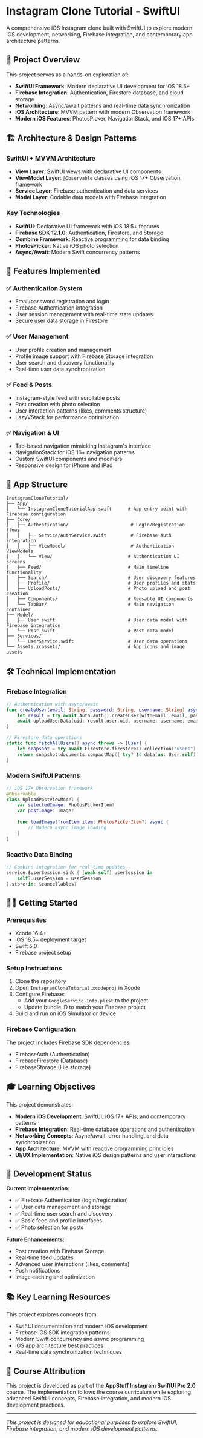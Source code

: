 # Instagram Clone Tutorial - SwiftUI

A comprehensive iOS Instagram clone built with SwiftUI to explore modern iOS development, networking, Firebase integration, and contemporary app architecture patterns.

## 🎯 Project Overview

This project serves as a hands-on exploration of:
- **SwiftUI Framework**: Modern declarative UI development for iOS 18.5+
- **Firebase Integration**: Authentication, Firestore database, and cloud storage
- **Networking**: Async/await patterns and real-time data synchronization
- **iOS Architecture**: MVVM pattern with modern Observation framework
- **Modern iOS Features**: PhotosPicker, NavigationStack, and iOS 17+ APIs

## 🏗 Architecture & Design Patterns

### **SwiftUI + MVVM Architecture**
- **View Layer**: SwiftUI views with declarative UI components
- **ViewModel Layer**: `@Observable` classes using iOS 17+ Observation framework
- **Service Layer**: Firebase authentication and data services
- **Model Layer**: Codable data models with Firebase integration

### **Key Technologies**
- **SwiftUI**: Declarative UI framework with iOS 18.5+ features
- **Firebase SDK 12.1.0**: Authentication, Firestore, and Storage
- **Combine Framework**: Reactive programming for data binding
- **PhotosPicker**: Native iOS photo selection
- **Async/Await**: Modern Swift concurrency patterns

## 🚀 Features Implemented

### **✅ Authentication System**
- Email/password registration and login
- Firebase Authentication integration
- User session management with real-time state updates
- Secure user data storage in Firestore

### **✅ User Management** 
- User profile creation and management
- Profile image support with Firebase Storage integration
- User search and discovery functionality
- Real-time user data synchronization

### **✅ Feed & Posts**
- Instagram-style feed with scrollable posts
- Post creation with photo selection
- User interaction patterns (likes, comments structure)
- LazyVStack for performance optimization

### **✅ Navigation & UI**
- Tab-based navigation mimicking Instagram's interface
- NavigationStack for iOS 16+ navigation patterns
- Custom SwiftUI components and modifiers
- Responsive design for iPhone and iPad

## 📱 App Structure

```
InstagramCloneTutorial/
├── App/
│   └── InstagramCloneTutorialApp.swift      # App entry point with Firebase configuration
├── Core/
│   ├── Authentication/                       # Login/Registration flows
│   │   ├── Service/AuthService.swift         # Firebase Auth integration
│   │   ├── ViewModel/                        # Authentication ViewModels
│   │   └── View/                            # Authentication UI screens
│   ├── Feed/                                # Main timeline functionality
│   ├── Search/                              # User discovery features
│   ├── Profile/                             # User profiles and stats
│   ├── UploadPosts/                         # Photo upload and post creation
│   ├── Components/                          # Reusable UI components
│   └── TabBar/                              # Main navigation container
├── Model/
│   ├── User.swift                           # User data model with Firebase integration
│   └── Post.swift                           # Post data model
├── Services/
│   └── UserService.swift                    # User data operations
└── Assets.xcassets/                         # App icons and image assets
```

## 🛠 Technical Implementation

### **Firebase Integration**
```swift
// Authentication with async/await
func createUser(email: String, password: String, username: String) async throws {
    let result = try await Auth.auth().createUser(withEmail: email, password: password)
    await uploadUserData(uid: result.user.uid, username: username, email: email)
}

// Firestore data operations
static func fetchAllUsers() async throws -> [User] {
    let snapshot = try await Firestore.firestore().collection("users").getDocuments()
    return snapshot.documents.compactMap({ try? $0.data(as: User.self) })
}
```

### **Modern SwiftUI Patterns**
```swift
// iOS 17+ Observation framework
@Observable
class UploadPostViewModel {
    var selectedImage: PhotosPickerItem?
    var postImage: Image?
    
    func loadImage(fromItem item: PhotosPickerItem?) async {
        // Modern async image loading
    }
}
```

### **Reactive Data Binding**
```swift
// Combine integration for real-time updates
service.$userSession.sink { [weak self] userSession in
    self?.userSession = userSession
}.store(in: &cancellables)
```

## 🏃‍♂️ Getting Started

### **Prerequisites**
- Xcode 16.4+
- iOS 18.5+ deployment target
- Swift 5.0
- Firebase project setup

### **Setup Instructions**
1. Clone the repository
2. Open `InstagramCloneTutorial.xcodeproj` in Xcode
3. Configure Firebase:
   - Add your `GoogleService-Info.plist` to the project
   - Update bundle ID to match your Firebase project
4. Build and run on iOS Simulator or device

### **Firebase Configuration**
The project includes Firebase SDK dependencies:
- FirebaseAuth (Authentication)
- FirebaseFirestore (Database)
- FirebaseStorage (File storage)

## 🎓 Learning Objectives

This project demonstrates:
- **Modern iOS Development**: SwiftUI, iOS 17+ APIs, and contemporary patterns
- **Firebase Integration**: Real-time database operations and authentication
- **Networking Concepts**: Async/await, error handling, and data synchronization
- **App Architecture**: MVVM with reactive programming principles
- **UI/UX Implementation**: Native iOS design patterns and user interactions

## 🔧 Development Status

**Current Implementation:**
- ✅ Firebase Authentication (login/registration)
- ✅ User data management and storage
- ✅ Real-time user search and discovery
- ✅ Basic feed and profile interfaces
- ✅ Photo selection for posts

**Future Enhancements:**
- Post creation with Firebase Storage
- Real-time feed updates
- Advanced user interactions (likes, comments)
- Push notifications
- Image caching and optimization

## 📚 Key Learning Resources

This project explores concepts from:
- SwiftUI documentation and modern iOS development
- Firebase iOS SDK integration patterns
- Modern Swift concurrency and async programming
- iOS app architecture best practices
- Real-time data synchronization techniques

## 📖 Course Attribution

This project is developed as part of the **AppStuff Instagram SwiftUI Pro 2.0** course. The implementation follows the course curriculum while exploring advanced SwiftUI concepts, Firebase integration, and modern iOS development practices.

---

*This project is designed for educational purposes to explore SwiftUI, Firebase integration, and modern iOS development patterns.*